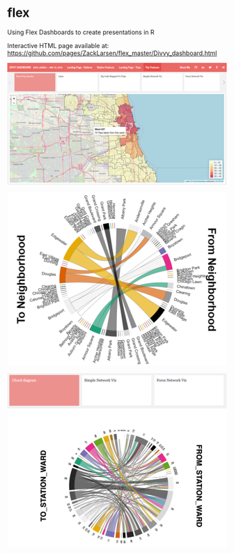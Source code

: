 # flex
Using Flex Dashboards to create presentations in R

Interactive HTML page available at:
https://github.com/pages/ZackLarsen/flex_master/Divvy_dashboard.html

![Ward_density](Ward_density.png)

![Chord_neighborhoods](neighborhood_chord.PNG)

![Chord_diagram](Chord_diagram.png)
